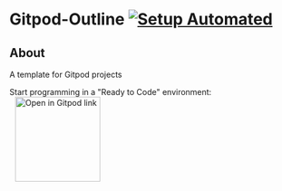 # Gitpod-Outline [![Setup Automated](https://img.shields.io/badge/setup-automated-blue?logo=gitpod)](https://gitpod.io/#https://github.com/LanyxSoft-Industries/Gitpod-Outline)

## About
A template for Gitpod projects

Start programming in a "Ready to Code" environment:
<a href="https://gitpod.io/#https://github.com/Ridley-nelson17/A-Whole-Bunch-Of-Useless-Files-In-One-Place" style="padding:10px;">
    <img width="150" alt="Open in Gitpod link" src="https://gitpod.io/button/open-in-gitpod.svg" align="center">
</a>
